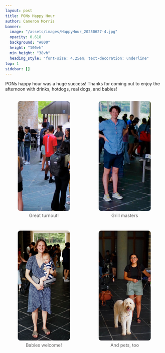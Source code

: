 ```yaml
---
layout: post
title: PONs Happy Hour
author: Cameron Morris
banner:
  image: "/assets/images/HappyHour_20250627-4.jpg"
  opacity: 0.618
  background: "#000"
  height: "100vh"
  min_height: "38vh"
  heading_style: "font-size: 4.25em; text-decoration: underline"
top: 1
sidebar: []
---
```

PONs happy hour was a huge success! Thanks for coming out to enjoy the afternoon with drinks, hotdogs, real dogs, and babies!

<style>
  .post-gallery {
    display: grid;
    grid-template-columns: repeat(2, 1fr); /* 2 columns */
    gap: 12px;
    margin: 1rem 0;
  }
  .post-gallery img {
    width: 100%;
    height: 350px;
    display: block;
    object-fit: cover;   /* crop to fill */
    object-position: top;  /* 👈 control cropping */
    border-radius: 8px; /* optional rounded corners */
  }
  .post-gallery figcaption {
    font-size: 0.9rem;
    color: #666;
    text-align: center;
    margin-top: 6px;
  }
</style>

<div class="post-gallery">
  <figure>
    <img src="/assets/images/HappyHour_20250627-4.jpg" alt="Happy Hour 2">
    <figcaption>Great turnout!</figcaption>
  </figure>
  <figure>
    <img src="/assets/images/HappyHour_20250627-1.jpg" alt="Happy Hour 1">
    <figcaption>Grill masters</figcaption>
  </figure>
  <figure>
    <img src="/assets/images/HappyHour_20250627-3.jpg" alt="Happy Hour 1">
    <figcaption>Babies welcome!</figcaption>
  </figure>
  <figure>
    <img src="/assets/images/HappyHour_20250627-2.jpg" alt="Happy Hour 1">
    <figcaption>And pets, too</figcaption>
  </figure>